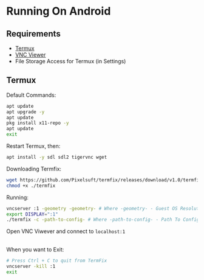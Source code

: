 # Running On Android

## Requirements
 - [Termux](https://play.google.com/store/apps/details?id=com.termux)
 - [VNC Viewer](https://play.google.com/store/apps/details?id=com.realvnc.viewer.android)
 - File Storage Access for Termux (in Settings)

## Termux

Default Commands:
```sh
apt update
apt upgrade -y
apt update
pkg install x11-repo -y
apt update
exit
```

Restart Termux, then:
```sh
apt install -y sdl sdl2 tigervnc wget
```

Downloading Termfix:
```sh
wget https://github.com/Pixelsuft/termfix/releases/download/v1.0/termfix
chmod +x ./termfix
```

Running:
```sh
vncserver :1 -geometry -geometry- # Where -geometry- - Guest OS Resolution, for example: 640x480
export DISPLAY=":1"
./termfix -c -path-to-config- # Where -path-to-config- - Path To Config, for example: /storage/emulated/0/termfix/winxp.conf
```

Open VNC Viwever and connect to `localhost:1` <br /> <br />

When you want to Exit:
```sh
# Press Ctrl + C to quit from TermFix
vncserver -kill :1
exit
```
